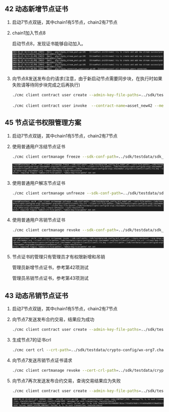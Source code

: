 ## 42 动态新增节点证书

1. 启动7节点双链，其中chain1有5节点，chain2有7节点

2. chain1加入节点8

   启动节点8，发现证书能够自动加入。

   <img src="images/new-node.png" alt="new-node.png" style="zoom:70%;" />

3. 向节点8发送发布合约请求(注意，由于新启动节点需要同步块，在执行时如果失败请等待同步块完成之后再执行)

   ```sh
   ./cmc client contract user create --admin-key-file-paths=../sdk/testdata/crypto-config/wx-org1.chainmaker.org/user/admin1/admin1.tls.key --admin-crt-file-paths=../sdk/testdata/crypto-config/wx-org1.chainmaker.org/user/admin1/admin1.tls.crt  --org-id=wx-org1.chainmaker.org --chain-id=chain1 --client-crt-file-paths=../sdk/testdata/crypto-config/wx-org1.chainmaker.org/user/client1/client1.tls.crt --client-key-file-paths=../sdk/testdata/crypto-config/wx-org1.chainmaker.org/user/client1/client1.tls.key --byte-code-path=../../test/wasm/asset-rust-0.7.2.wasm --contract-name=asset_new42 --runtime-type=WASMER --sdk-conf-path=../sdk/testdata/sdk_config_bc1_node8.yml --version=1.0 --sync-result=true --params="{\"issue_limit\":\"500000000\",\"total_supply\":\"1000000000\"}"
   
   ./cmc client contract user invoke  --contract-name=asset_new42 --method=register --org-id=wx-org2.chainmaker.org --chain-id=chain1 --client-crt-file-paths=../sdk/testdata/crypto-config/wx-org2.chainmaker.org/user/client1/client1.tls.crt --client-key-file-paths=../sdk/testdata/crypto-config/wx-org2.chainmaker.org/user/client1/client1.tls.key --sdk-conf-path=../sdk/testdata/sdk_config.yml --sync-result=true
   ```

## 45 节点证书权限管理方案

1. 启动7节点双链，其中chain1有5节点，chain2有7节点

2. 使用普通用户冻结节点证书

   ```sh
   ./cmc client certmanage freeze --sdk-conf-path=../sdk/testdata/sdk_config_bc2_node7.yml --cert-file-paths=../sdk/testdata/crypto-config/wx-org2.chainmaker.org/user/client1/client1.tls.crt --client-crt-file-paths=../sdk/testdata/crypto-config/wx-org1.chainmaker.org/user/client1/client1.tls.crt --client-key-file-paths=../sdk/testdata/crypto-config/wx-org1.chainmaker.org/user/client1/client1.tls.key --org-id=wx-org1.chainmaker.org --chain-id=chain2 --sync-result=true
   ```

   <img src="images/client-noauth-freeze.png" alt="client-noauth-freeze.png" style="zoom:70%;" />

3. 使用普通用户解冻节点证书

   ```sh
   ./cmc client certmanage unfreeze --sdk-conf-path=../sdk/testdata/sdk_config_bc2_node7.yml --cert-file-paths=../sdk/testdata/crypto-config/wx-org2.chainmaker.org/user/client1/client1.tls.crt --client-crt-file-paths=../sdk/testdata/crypto-config/wx-org1.chainmaker.org/user/client1/client1.tls.crt --client-key-file-paths=../sdk/testdata/crypto-config/wx-org1.chainmaker.org/user/client1/client1.tls.key --org-id=wx-org1.chainmaker.org --chain-id=chain2 --sync-result=true
   ```

   <img src="images/client-noauth-unfreeze.png" alt="client-noauth-unfreeze.png" style="zoom:70%;" />

4. 使用普通用户吊销节点证书

   ```sh
   ./cmc client certmanage revoke --sdk-conf-path=../sdk/testdata/sdk_config_bc2_node7.yml --chain-id=chain2 --org-id=wx-org1.chainmaker.org --client-crt-file-paths=../sdk/testdata/crypto-config/wx-org1.chainmaker.org/user/client1/client1.tls.crt --client-key-file-paths=../sdk/testdata/crypto-config/wx-org1.chainmaker.org/user/client1/client1.tls.key --cert-crl-path=../sdk/testdata/crypto-config/wx-org7.chainmaker.org/node/consensus1/consensus1.crl --sync-result=true
   ```

   <img src="images/client-noauth-revoke.png" alt="client-noauth-revoke.png" style="zoom:70%;" />

5. 节点证书的管理只有管理员才有权限新增和吊销

   管理员新增节点证书，参考第42项测试

   管理员吊销节点证书，参考第43项测试

## 43 动态吊销节点证书

1. 启动7节点双链，其中chain1有5节点，chain2有7节点

2. 向节点7发送发布合约交易，结果应为成功

   ```sh
   ./cmc client contract user create --admin-key-file-paths=../sdk/testdata/crypto-config/wx-org1.chainmaker.org/user/admin1/admin1.tls.key --admin-crt-file-paths=../sdk/testdata/crypto-config/wx-org1.chainmaker.org/user/admin1/admin1.tls.crt  --org-id=wx-org1.chainmaker.org --chain-id=chain2 --client-crt-file-paths=../sdk/testdata/crypto-config/wx-org1.chainmaker.org/user/client1/client1.tls.crt --client-key-file-paths=../sdk/testdata/crypto-config/wx-org1.chainmaker.org/user/client1/client1.tls.key --byte-code-path=../../test/wasm/asset-rust-0.7.2.wasm --contract-name=asset_new43 --runtime-type=WASMER --sdk-conf-path=../sdk/testdata/sdk_config_bc2_node7.yml --version=1.0 --sync-result=true --params="{\"issue_limit\":\"500000000\",\"total_supply\":\"1000000000\"}"
   ```

3. 生成节点7的证书crl

   ```sh
   ./cmc cert crl --crt-path=../sdk/testdata/crypto-config/wx-org7.chainmaker.org/node/consensus1/consensus1.tls.crt --ca-key-path=../sdk/testdata/crypto-config/wx-org7.chainmaker.org/ca/ca.key --ca-cert-path=../sdk/testdata/crypto-config/wx-org7.chainmaker.org/ca/ca.crt  --crl-path=../sdk/testdata/crypto-config/wx-org7.chainmaker.org/node/consensus1/consensus1.crl
   ```

4. 向节点7发送吊销节点证书请求

   ```sh
   ./cmc client certmanage revoke --cert-crl-path=../sdk/testdata/crypto-config/wx-org7.chainmaker.org/node/consensus1/consensus1.crl --sdk-conf-path=../sdk/testdata/sdk_config_bc2_node7.yml --chain-id=chain2 --org-id=wx-org1.chainmaker.org --client-crt-file-paths=../sdk/testdata/crypto-config/wx-org1.chainmaker.org/user/client1/client1.tls.crt --client-key-file-paths=../sdk/testdata/crypto-config/wx-org1.chainmaker.org/user/client1/client1.tls.key --admin-key-file-paths=../sdk/testdata/crypto-config/wx-org1.chainmaker.org/user/admin1/admin1.tls.key --admin-crt-file-paths=../sdk/testdata/crypto-config/wx-org1.chainmaker.org/user/admin1/admin1.tls.crt --sync-result=true
   ```

5. 向节点7再次发送发布合约交易，查询交易结果应为失败

   ```sh
   ./cmc client contract user create --admin-key-file-paths=../sdk/testdata/crypto-config/wx-org1.chainmaker.org/user/admin1/admin1.tls.key --admin-crt-file-paths=../sdk/testdata/crypto-config/wx-org1.chainmaker.org/user/admin1/admin1.tls.crt  --org-id=wx-org1.chainmaker.org --chain-id=chain2 --client-crt-file-paths=../sdk/testdata/crypto-config/wx-org1.chainmaker.org/user/client1/client1.tls.crt --client-key-file-paths=../sdk/testdata/crypto-config/wx-org1.chainmaker.org/user/client1/client1.tls.key --byte-code-path=../../test/wasm/asset-rust-0.7.2.wasm --contract-name=asset_new43_1 --runtime-type=WASMER --sdk-conf-path=../sdk/testdata/sdk_config_bc2_node7.yml --version=1.0 --sync-result=true --params="{\"issue_limit\":\"500000000\",\"total_supply\":\"1000000000\"}"
   ```

   <img src="images/revoke-failed.png" alt="revoke-failed.png" style="zoom:70%;" />

